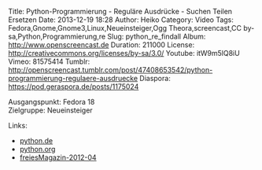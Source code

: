 Title: Python-Programmierung - Reguläre Ausdrücke - Suchen Teilen Ersetzen
Date: 2013-12-19 18:28
Author: Heiko
Category: Video
Tags: Fedora,Gnome,Gnome3,Linux,Neueinsteiger,Ogg Theora,screencast,CC by-sa,Python,Programmierung,re
Slug: python_re_findall
Album: http://www.openscreencast.de
Duration: 211000
License: http://creativecommons.org/licenses/by-sa/3.0/
Youtube: itW9m5lQ8iU
Vimeo: 81575414
Tumblr: http://openscreencast.tumblr.com/post/47408653542/python-programmierung-regulaere-ausdruecke
Diaspora: https://pod.geraspora.de/posts/1175024

Ausgangspunkt: Fedora 18  
Zielgruppe: Neueinsteiger  

Links:

  * [python.de](http://www.python.de "Link zu Python.de" )
  * [python.org](http://www.python.org "Link zu Python.org" )
  * [freiesMagazin-2012-04](http://www.freiesmagazin.de/freiesMagazin-2012-04 "Link zu freiesmagazin.de" )

